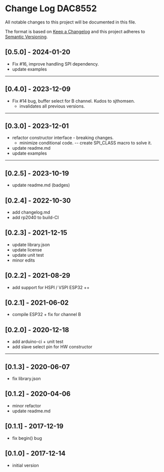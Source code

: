 # Change Log DAC8552

All notable changes to this project will be documented in this file.

The format is based on [Keep a Changelog](http://keepachangelog.com/)
and this project adheres to [Semantic Versioning](http://semver.org/).


## [0.5.0] - 2024-01-20
- Fix #16, improve handling SPI dependency.
- update examples

----

## [0.4.0] - 2023-12-09
- Fix #14 bug, buffer select for B channel. Kudos to sjthomsen.
  - invalidates all previous versions.

----

## [0.3.0] - 2023-12-01
- refactor constructor interface - breaking changes.
  - minimize conditional code. -- create SPI_CLASS macro to solve it.
- update readme.md
- update examples

----

## [0.2.5] - 2023-10-19
- update readme.md (badges)

## [0.2.4] - 2022-10-30
- add changelog.md
- add rp2040 to build-CI

## [0.2.3] - 2021-12-15
- update library.json
- update license
- update unit test
- minor edits

## [0.2.2] - 2021-08-29
- add support for HSPI / VSPI ESP32 ++

## [0.2.1] - 2021-06-02
- compile ESP32 + fix for channel B

## [0.2.0] - 2020-12-18
- add arduino-ci + unit test
- add slave select pin for HW constructor

----

## [0.1.3] - 2020-06-07
- fix library.json

## [0.1.2] - 2020-04-06
- minor refactor
- update readme.md

## [0.1.1] - 2017-12-19
- fix begin() bug

## [0.1.0] - 2017-12-14
- initial version

